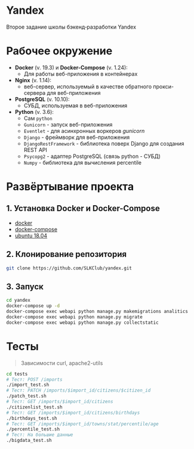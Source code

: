 # Yandex
Второе задание школы бэкенд‑разработки Yandex

# Рабочее окружение
* **Docker** (v. 19.3) и **Docker-Compose** (v. 1.24):
    * Для работы веб-приложения в контейнерах
* **Nginx** (v. 1.14):
    * веб-сервер, используемый в качестве обратного прокси-сервера для веб-приложения
* **PostgreSQL** (v. 10.10):
    * СУБД, используемая в веб-приложения
* **Python** (v. 3.6):
    * Сам `python`
    * `Gunicorn` - запуск веб-приложения
    * `Eventlet` - для асинхронных воркеров *gunicorn*
    * `Django` - фреймворк для веб-приложения
    * `DjangoRestFramework` - библиотека поверх Django для создания REST API
    * `Psycopg2` - адаптер PostgreSQL (связь python - СУБД)
    * `Numpy` - библиотека для вычисления percentile

# Развёртывание проекта

## 1. Установка Docker и Docker-Compose
* [docker](https://docs.docker.com/install/)
* [docker-compose](https://docs.docker.com/compose/install/)
* [ubuntu 18.04](docker/installdocker.md)
## 2. Клонирование репозитория
```bash
git clone https://github.com/SLKClub/yandex.git
```
## 3. Запуск
```bash
cd yandex
docker-compose up -d
docker-compose exec webapi python manage.py makemigrations analitics
docker-compose exec webapi python manage.py migrate
docker-compose exec webapi python manage.py collectstatic
```

# Тесты
> Зависимости curl, apache2-utils
```bash
cd tests
# Тест: POST /imports
./import_test.sh
# Тест: PATCH /imports/$import_id/citizens/$citizen_id
./patch_test.sh
# Тест: GET /imports/$import_id/citizens
./citizenlist_test.sh
# Тест: GET /imports/$import_id/citizens/birthdays
./birthdays_test.sh
# Тест: GET /imports/$import_id/towns/stat/percentile/age
./percentile_test.sh
# Тест: На большие данные
./bigdata_test.sh
```
